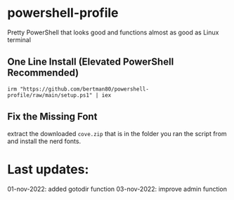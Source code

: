 # powershell-profile
Pretty PowerShell that looks good and functions almost as good as Linux terminal 

## One Line Install (Elevated PowerShell Recommended)

```
irm "https://github.com/bertman80/powershell-profile/raw/main/setup.ps1" | iex
```

## Fix the Missing Font

extract the downloaded `cove.zip` that is in the folder you ran the script from and install the nerd fonts. 

# Last updates:
01-nov-2022: added gotodir function
03-nov-2022: improve admin function

